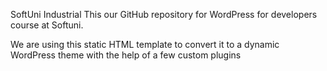 SoftUni Industrial
This our GitHub repository for WordPress for developers course at Softuni.

We are using this static HTML template to convert it to a dynamic WordPress theme with the help of a few custom plugins
